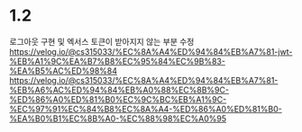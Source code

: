 # 1.2
로그아웃 구현 및 엑서스 토큰이 받아지지 않는 부분 수정
https://velog.io/@cs315033/%EC%8A%A4%ED%94%84%EB%A7%81-jwt-%EB%A1%9C%EA%B7%B8%EC%95%84%EC%9B%83-%EA%B5%AC%ED%98%84
https://velog.io/@cs315033/%EC%8A%A4%ED%94%84%EB%A7%81-%EB%A6%AC%ED%94%84%EB%A0%88%EC%8B%9C-%ED%86%A0%ED%81%B0%EC%9C%BC%EB%A1%9C-%EC%97%91%EC%84%B8%EC%8A%A4-%ED%86%A0%ED%81%B0-%EA%B0%B1%EC%8B%A0-%EC%88%98%EC%A0%95
